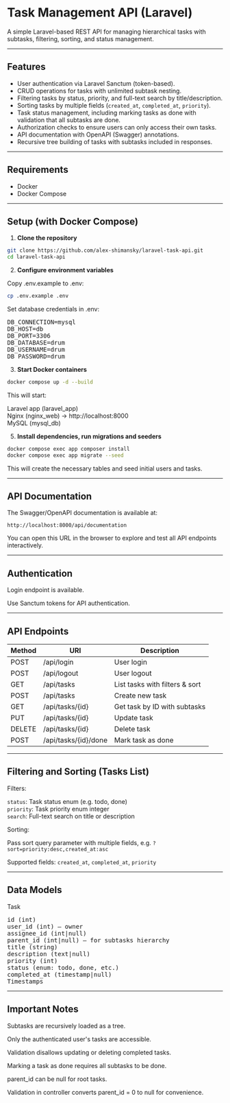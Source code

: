 # Task Management API (Laravel)

A simple Laravel-based REST API for managing hierarchical tasks with subtasks, filtering, sorting, and status management.

---

## Features

- User authentication via Laravel Sanctum (token-based).
- CRUD operations for tasks with unlimited subtask nesting.
- Filtering tasks by status, priority, and full-text search by title/description.
- Sorting tasks by multiple fields (`created_at`, `completed_at`, `priority`).
- Task status management, including marking tasks as done with validation that all subtasks are done.
- Authorization checks to ensure users can only access their own tasks.
- API documentation with OpenAPI (Swagger) annotations.
- Recursive tree building of tasks with subtasks included in responses.

---

## Requirements

- Docker
- Docker Compose

---

## Setup (with Docker Compose)

1. **Clone the repository**

```bash
git clone https://github.com/alex-shimansky/laravel-task-api.git
cd laravel-task-api
```

2. **Configure environment variables**

Copy .env.example to .env:

```bash
cp .env.example .env
```

Set database credentials in .env:
<pre lang="md">
DB_CONNECTION=mysql
DB_HOST=db
DB_PORT=3306
DB_DATABASE=drum
DB_USERNAME=drum
DB_PASSWORD=drum
</pre>

3. **Start Docker containers**

```bash
docker compose up -d --build
```

This will start:

Laravel app (laravel_app)  
Nginx (nginx_web) → http://localhost:8000  
MySQL (mysql_db)  

5. **Install dependencies, run migrations and seeders**

```bash
docker compose exec app composer install
docker compose exec app migrate --seed
```

This will create the necessary tables and seed initial users and tasks.

---

## API Documentation

The Swagger/OpenAPI documentation is available at:

`http://localhost:8000/api/documentation`

You can open this URL in the browser to explore and test all API endpoints interactively.

---

## Authentication

Login endpoint is available.

Use Sanctum tokens for API authentication.

---

## API Endpoints

| Method | URI                   | Description                    |
|--------|------------------------|--------------------------------|
| POST   | /api/login             | User login                     |
| POST   | /api/logout            | User logout                    |
| GET    | /api/tasks             | List tasks with filters & sort |
| POST   | /api/tasks             | Create new task                |
| GET    | /api/tasks/{id}        | Get task by ID with subtasks   |
| PUT    | /api/tasks/{id}        | Update task                    |
| DELETE | /api/tasks/{id}        | Delete task                    |
| POST   | /api/tasks/{id}/done   | Mark task as done              |

---

## Filtering and Sorting (Tasks List)

Filters:

`status`: Task status enum (e.g. todo, done)  
`priority`: Task priority enum integer  
`search`: Full-text search on title or description

Sorting:

Pass sort query parameter with multiple fields, e.g. `?sort=priority:desc,created_at:asc`

Supported fields: `created_at`, `completed_at`, `priority`

---

## Data Models

Task

<pre lang="md">
id (int)
user_id (int) — owner
assignee_id (int|null)
parent_id (int|null) — for subtasks hierarchy
title (string)
description (text|null)
priority (int)
status (enum: todo, done, etc.)
completed_at (timestamp|null)
Timestamps
</pre>

---

## Important Notes

Subtasks are recursively loaded as a tree.

Only the authenticated user's tasks are accessible.

Validation disallows updating or deleting completed tasks.

Marking a task as done requires all subtasks to be done.

parent_id can be null for root tasks.

Validation in controller converts parent_id = 0 to null for convenience.
